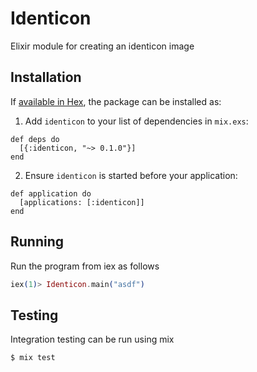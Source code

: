 # Identicon

Elixir module for creating an identicon image

## Installation

If [available in Hex](https://hex.pm/docs/publish), the package can be installed as:

  1. Add `identicon` to your list of dependencies in `mix.exs`:

    
    def deps do
      [{:identicon, "~> 0.1.0"}]
    end
    

  2. Ensure `identicon` is started before your application:

    
    def application do
      [applications: [:identicon]]
    end


## Running

Run the program from iex as follows

```elixir
iex(1)> Identicon.main("asdf")
```
    

## Testing

Integration testing can be run using mix

```bash
$ mix test
```

